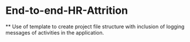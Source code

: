 # End-to-end-HR-Attrition
** Use of template to create project file structure with inclusion of logging messages of activities in the application.
